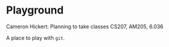 # Playground
Cameron Hickert: Planning to take classes CS207, AM205, 6.036

A place to play with `git`.
